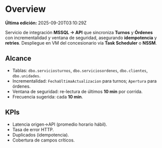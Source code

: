 
# Overview

**Última edición:** 2025-09-20T03:10:29Z

Servicio de integración **MSSQL → API** que sincroniza **Turnos** y **Órdenes** con incrementalidad y ventana de seguridad, asegurando **idempotencia** y **retries**. Despliegue en VM del concesionario vía **Task Scheduler** o **NSSM**.

## Alcance
- Tablas: `dbo.serviciosturnos`, `dbo.serviciosordenes`, `dbo.clientes`, `dbo.unidades`.
- Incrementalidad: `FechaUltimaActualizacion` para turnos; `Apertura` para órdenes.
- Ventana de seguridad: re-lectura de últimos **10 min** por corrida.
- Frecuencia sugerida: cada **10 min**.

## KPIs
- Latencia origen→API (promedio horario hábil).
- Tasa de error HTTP.
- Duplicados (idempotencia).
- Cobertura de campos críticos.
